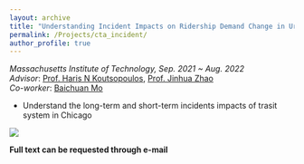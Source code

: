 ```yaml
---
layout: archive
title: "Understanding Incident Impacts on Ridership Demand Change in Urban Transit System: the Case in Chicago"
permalink: /Projects/cta_incident/
author_profile: true
---
```


*Massachusetts Institute of Technology, Sep. 2021 ~ Aug. 2022*  
*Advisor*:  [Prof. Haris N Koutsopoulos](https://coe.northeastern.edu/people/koutsopoulos-haris/), [Prof. Jinhua Zhao](https://mobility.mit.edu/)  
*Co-worker*: [Baichuan Mo](http://www.mit.edu/~baichuan/)  

* Understand the long-term and short-term incidents impacts of trasit system in Chicago

![](../../files/cta_incident.png)

**Full text can be requested through e-mail**